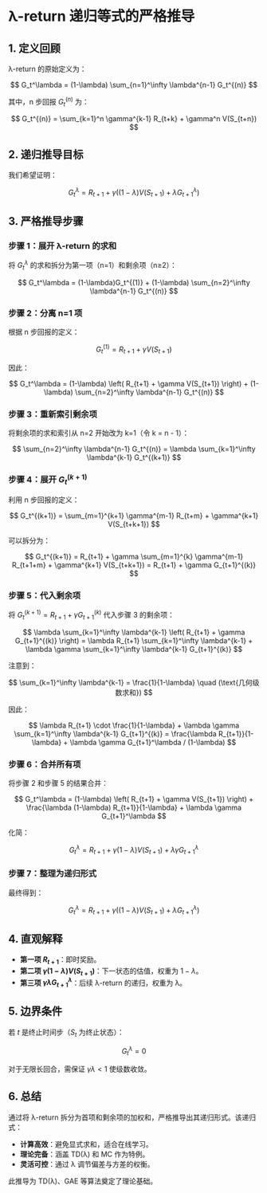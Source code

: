 # λ-return 递归等式的严格推导

## 1. 定义回顾
λ-return 的原始定义为：

$$
G_t^\lambda = (1-\lambda) \sum_{n=1}^\infty \lambda^{n-1} G_t^{(n)}
$$

其中，n 步回报 $G_t^{(n)}$ 为：

$$
G_t^{(n)} = \sum_{k=1}^n \gamma^{k-1} R_{t+k} + \gamma^n V(S_{t+n})
$$

## 2. 递归推导目标
我们希望证明：

$$
G_t^\lambda = R_{t+1} + \gamma \left( (1-\lambda)V(S_{t+1}) + \lambda G_{t+1}^\lambda \right)
$$

## 3. 严格推导步骤

### 步骤 1：展开 λ-return 的求和
将 $G_t^\lambda$ 的求和拆分为第一项（n=1）和剩余项（n≥2）：

$$
G_t^\lambda = (1-\lambda)G_t^{(1)} + (1-\lambda) \sum_{n=2}^\infty \lambda^{n-1} G_t^{(n)}
$$

### 步骤 2：分离 n=1 项
根据 n 步回报的定义：

$$
G_t^{(1)} = R_{t+1} + \gamma V(S_{t+1})
$$

因此：

$$
G_t^\lambda = (1-\lambda) \left( R_{t+1} + \gamma V(S_{t+1}) \right) + (1-\lambda) \sum_{n=2}^\infty \lambda^{n-1} G_t^{(n)}
$$

### 步骤 3：重新索引剩余项
将剩余项的求和索引从 n=2 开始改为 k=1（令 k = n - 1）：

$$
\sum_{n=2}^\infty \lambda^{n-1} G_t^{(n)} = \lambda \sum_{k=1}^\infty \lambda^{k-1} G_t^{(k+1)}
$$

### 步骤 4：展开 $G_t^{(k+1)}$
利用 n 步回报的定义：

$$
G_t^{(k+1)} = \sum_{m=1}^{k+1} \gamma^{m-1} R_{t+m} + \gamma^{k+1} V(S_{t+k+1})
$$

可以拆分为：

$$
G_t^{(k+1)} = R_{t+1} + \gamma \sum_{m=1}^{k} \gamma^{m-1} R_{t+1+m} + \gamma^{k+1} V(S_{t+k+1}) = R_{t+1} + \gamma G_{t+1}^{(k)}
$$

### 步骤 5：代入剩余项
将 $G_t^{(k+1)} = R_{t+1} + \gamma G_{t+1}^{(k)}$ 代入步骤 3 的剩余项：

$$
\lambda \sum_{k=1}^\infty \lambda^{k-1} \left( R_{t+1} + \gamma G_{t+1}^{(k)} \right) = \lambda R_{t+1} \sum_{k=1}^\infty \lambda^{k-1} + \lambda \gamma \sum_{k=1}^\infty \lambda^{k-1} G_{t+1}^{(k)}
$$

注意到：

$$
\sum_{k=1}^\infty \lambda^{k-1} = \frac{1}{1-\lambda} \quad (\text{几何级数求和})
$$

因此：

$$
\lambda R_{t+1} \cdot \frac{1}{1-\lambda} + \lambda \gamma \sum_{k=1}^\infty \lambda^{k-1} G_{t+1}^{(k)} = \frac{\lambda R_{t+1}}{1-\lambda} + \lambda \gamma G_{t+1}^\lambda / (1-\lambda)
$$

### 步骤 6：合并所有项
将步骤 2 和步骤 5 的结果合并：

$$
G_t^\lambda = (1-\lambda) \left( R_{t+1} + \gamma V(S_{t+1}) \right) + \frac{\lambda (1-\lambda) R_{t+1}}{1-\lambda} + \lambda \gamma G_{t+1}^\lambda
$$

化简：

$$
G_t^\lambda = R_{t+1} + \gamma (1-\lambda) V(S_{t+1}) + \lambda \gamma G_{t+1}^\lambda
$$

### 步骤 7：整理为递归形式
最终得到：

$$
G_t^\lambda = R_{t+1} + \gamma \left( (1-\lambda) V(S_{t+1}) + \lambda G_{t+1}^\lambda \right)
$$

## 4. 直观解释
- **第一项 $R_{t+1}$**：即时奖励。
- **第二项 $\gamma (1-\lambda) V(S_{t+1})$**：下一状态的估值，权重为 $1-\lambda$。
- **第三项 $\gamma \lambda G_{t+1}^\lambda$**：后续 λ-return 的递归，权重为 λ。

## 5. 边界条件
若 $t$ 是终止时间步（$S_t$ 为终止状态）：

$$
G_t^\lambda = 0
$$

对于无限长回合，需保证 $\gamma \lambda < 1$ 使级数收敛。

## 6. 总结
通过将 λ-return 拆分为首项和剩余项的加权和，严格推导出其递归形式。该递归式：
- **计算高效**：避免显式求和，适合在线学习。
- **理论完备**：涵盖 TD(λ) 和 MC 作为特例。
- **灵活可控**：通过 λ 调节偏差与方差的权衡。

此推导为 TD(λ)、GAE 等算法奠定了理论基础。